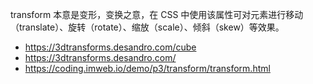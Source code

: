 transform 本意是变形，变换之意，在 CSS 中使用该属性可对元素进行移动（translate）、旋转（rotate）、缩放（scale）、倾斜（skew）等效果。

- https://3dtransforms.desandro.com/cube
- https://3dtransforms.desandro.com/
- https://coding.imweb.io/demo/p3/transform/transform.html
